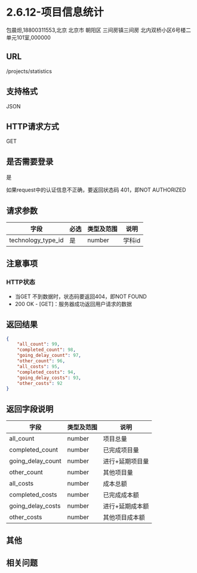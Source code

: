 # 2.6.12-项目信息统计

包晨炟,18800311553,北京 北京市 朝阳区 三间房镇三间房 北内双桥小区6号楼二单元101室,000000



## URL

/projects/statistics

## 支持格式

JSON

## HTTP请求方式

GET

## 是否需要登录

是

如果request中的认证信息不正确，要返回状态码 401，即NOT AUTHORIZED

## 请求参数

字段 | 必选 | 类型及范围 | 说明
----|------|----------|-------------
technology_type_id    |   是   | number    | 学科id

## 注意事项

### HTTP状态

- 当GET 不到数据时，状态码要返回404，即NOT FOUND
- 200 OK - [GET]：服务器成功返回用户请求的数据

## 返回结果

```json
{
    "all_count": 99,
    "completed_count": 98,
    "going_delay_count": 97,
    "other_count": 96,
    "all_costs": 95,
    "completed_costs": 94,
    "going_delay_costs": 93,
    "other_costs": 92
}
```

## 返回字段说明

字段 | 类型及范围 | 说明
----|----------|-------------
all_count         | number     | 项目总量
completed_count   | number     | 已完成项目量
going_delay_count | number     | 进行+延期项目量
other_count       | number     | 其他项目量
all_costs         | number     | 成本总额
completed_costs   | number     | 已完成成本额
going_delay_costs | number     | 进行+延期成本额
other_costs       | number     | 其他项目成本额

## 其他

## 相关问题
